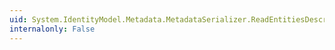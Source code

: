 ```yaml
---
uid: System.IdentityModel.Metadata.MetadataSerializer.ReadEntitiesDescriptor(System.Xml.XmlReader,System.IdentityModel.Selectors.SecurityTokenResolver)
internalonly: False
---
```

